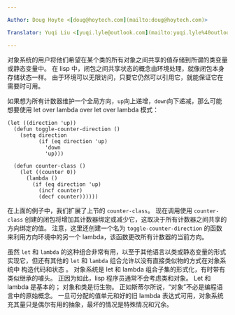 ```yaml
---

Author: Doug Hoyte <[doug@hoytech.com](mailto:doug@hoytech.com)>

Translator: Yuqi Liu <[yuqi.lyle@outlook.com](mailto:yuqi.lyle%40outlook.com)>

---
```


对象系统的用户将他们希望在某个类的所有对象之间共享的值存储到所谓的类变量或静态变量中。 在 lisp 中，闭包之间共享状态的概念由环境处理，就像闭包本身存储状态一样。 由于环境可以无限访问，只要它仍然可以引用它，就能保证它在需要时可用。


如果想为所有计数器维护一个全局方向，`up`向上递增，`down`向下递减，那么可能想要使用 let over lambda over let over lambda 模式：
```
(let ((direction 'up))
  (defun toggle-counter-direction ()
    (setq direction
          (if (eq direction 'up)
            'down
            'up)))

  (defun counter-class ()
    (let ((counter 0))
      (lambda ()
        (if (eq direction 'up)
          (incf counter)
          (decf counter))))))
```
在上面的例子中，我们扩展了上节的 `counter-class`。 现在调用使用 `counter-class` 创建的闭包将增加其计数器绑定或减少它，这取决于所有计数器之间共享的方向绑定的值。 注意，这里还创建一个名为 `toggle-counter-direction` 的函数来利用方向环境中的另一个 lambda，该函数更改所有计数器的当前方向。


虽然 `let` 和 `lambda` 的这种组合非常有用，以至于其他语言以类或静态变量的形式实现它，但还有其他的 `let` 和 `lambda` 组合允许以没有直接类似物的方式在对象系统中 构造代码和状态 。 对象系统是 let 和 lambda 组合子集的形式化，有时带有类似继承的噱头。 正因为如此，lisp 程序员通常不会考虑类和对象。 Let 和 lambda 是基本的； 对象和类是衍生物。 正如斯蒂尔所说，“对象”不必是编程语言中的原始概念。 一旦可分配的值单元和好的旧 lambda 表达式可用，对象系统充其量只是偶尔有用的抽象，最坏的情况是特殊情况和冗余。
